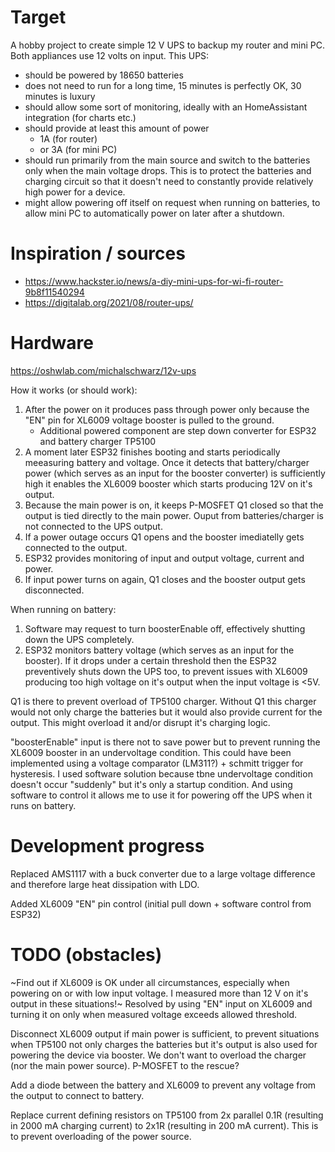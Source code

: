 # Target

A hobby project to create simple 12 V UPS to backup my router and mini PC. Both appliances use 12 volts on input. 
This UPS:
 - should be powered by 18650 batteries
 - does not need to run for a long time, 15 minutes is perfectly OK, 30 minutes is luxury
 - should allow some sort of monitoring, ideally with an HomeAssistant integration (for charts etc.)
 - should provide at least this amount of power
   - 1A (for router)
   - or 3A (for mini PC)
 - should run primarily from the main source and switch to the batteries only when the main voltage drops. This is to protect the batteries and charging circuit so that it doesn't need to constantly provide relatively high power for a device.
 - might allow powering off itself on request when running on batteries, to allow mini PC to automatically power on later after a shutdown.

# Inspiration / sources
- https://www.hackster.io/news/a-diy-mini-ups-for-wi-fi-router-9b8f11540294
- https://digitalab.org/2021/08/router-ups/


# Hardware

https://oshwlab.com/michalschwarz/12v-ups

How it works (or should work):
1. After the power on it produces pass through power only because the "EN" pin for XL6009 voltage booster is pulled to the ground.
    - Additional powered component are step down converter for ESP32 and battery charger TP5100
1. A moment later ESP32 finishes booting and starts periodically meeasuring battery and voltage. Once it detects that battery/charger power (which serves as an input for the booster converter) is sufficiently high it enables the XL6009 booster which starts producing 12V on it's output.
1. Because the main power is on, it keeps P-MOSFET Q1 closed so that the output is tied directly to the main power. Ouput from batteries/charger is not connected to the UPS output.
1. If a power outage occurs Q1 opens and the booster imediatelly gets connected to the output.
1. ESP32 provides monitoring of input and output voltage, current and power.
1. If input power turns on again, Q1 closes and the booster output gets disconnected.

When running on battery:
1. Software may request to turn boosterEnable off, effectively shutting down the UPS completely.
2. ESP32 monitors battery voltage (which serves as an input for the booster). If it drops under a certain threshold then the ESP32 preventively shuts down the UPS too, to prevent issues with XL6009 producing too high voltage on it's output when the input voltage is <5V.

Q1 is there to prevent overload of TP5100 charger. Without Q1 this charger would not only charge the batteries but it would also provide current for the output. This might overload it and/or disrupt it's charging logic.

"boosterEnable" input is there not to save power but to prevent running the XL6009 booster in an undervoltage condition. This could have been implemented using a voltage comparator (LM311?) + schmitt trigger for hysteresis. I used software solution because tbne undervoltage condition doesn't occur "suddenly" but it's only a startup condition. And using software to control it allows me to use it for powering off the UPS when it runs on battery.


# Development progress

Replaced AMS1117 with a buck converter due to a large voltage difference and therefore large heat dissipation with LDO.

Added XL6009 "EN" pin control (initial pull down + software control from ESP32)

# TODO (obstacles)

~Find out if XL6009 is OK under all circumstances, especially when powering on or with low input voltage. I measured more than 12 V on it's output in these situations!~
Resolved by using "EN" input on XL6009 and turning it on only when measured voltage exceeds allowed threshold. 

Disconnect XL6009 output if main power is sufficient, to prevent situations when TP5100 not only charges the batteries but it's output is also used for powering the device via booster. We don't want to overload the charger (nor the main power source). P-MOSFET to the rescue?

Add a diode between the battery and XL6009 to prevent any voltage from the output to connect to battery.

Replace current defining resistors on TP5100 from 2x parallel 0.1R (resulting in 2000 mA charging current) to 2x1R (resulting in 200 mA current). This is to prevent overloading of the power source.




